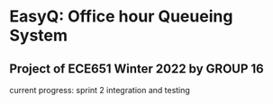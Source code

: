 # EasyQ: Office hour Queueing System
## Project of ECE651 Winter 2022 by GROUP 16
current progress: sprint 2 integration and testing


